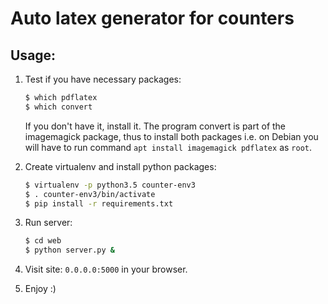 # Auto latex generator for counters

## Usage:
1. Test if you have necessary packages:
   ```bash
   $ which pdflatex
   $ which convert
   ```
   If you don't have it, install it. The program convert is part of the imagemagick package, thus to install both packages i.e. on Debian you will have to run command `apt install imagemagick pdflatex` as `root`.


1. Create virtualenv and install python packages:
   ```bash
   $ virtualenv -p python3.5 counter-env3
   $ . counter-env3/bin/activate
   $ pip install -r requirements.txt
   ```

1. Run server:
   ```bash
   $ cd web
   $ python server.py &
   ```

1. Visit site: `0.0.0.0:5000` in your browser.
1. Enjoy :)
